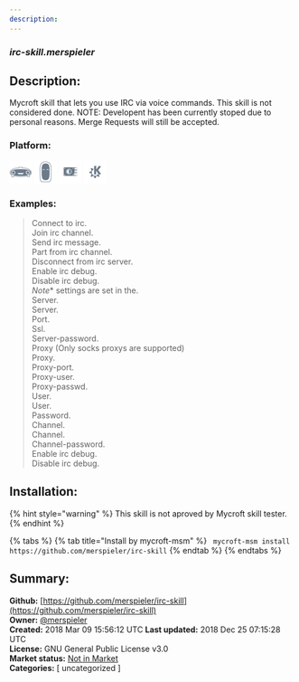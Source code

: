 ```yaml
---
description: 
---
```


### _irc-skill.merspieler_  
## Description:  
Mycroft skill that lets you use IRC via voice commands.
This skill is not considered done.
NOTE: Developent has been currently stoped due to personal reasons. Merge Requests will still be accepted.  
### Platform:  
 ![Mark I](../.gitbook/assets/mark-1-icon.png)  ![Mark II](../.gitbook/assets/mark-2-icon.png)  ![Picroft](../.gitbook/assets/picroft-icon.png)  ![plasmoid](../.gitbook/assets/kde.png)   
### Examples:  
> Connect to irc.  
> Join irc channel.  
> Send irc message.  
> Part from irc channel.  
> Disconnect from irc server.  
> Enable irc debug.  
> Disable irc debug.  
> *Note** settings are set in the.  
> Server.  
> Server.  
> Port.  
> Ssl.  
> Server-password.  
> Proxy (Only socks proxys are supported)  
> Proxy.  
> Proxy-port.  
> Proxy-user.  
> Proxy-passwd.  
> User.  
> User.  
> Password.  
> Channel.  
> Channel.  
> Channel-password.  
> Enable irc debug.  
> Disable irc debug.  
  
## Installation:  
{% hint style="warning" %}
This skill is not aproved by Mycroft skill tester.
{% endhint %}
    
{% tabs %}
{% tab title="Install by mycroft-msm" %}
``` mycroft-msm install https://github.com/merspieler/irc-skill```
{% endtab %}
  {% endtabs %}
    
## Summary:  
**Github:** [https://github.com/merspieler/irc-skill](https://github.com/merspieler/irc-skill)  
**Owner:** [@merspieler](https://github.com/merspieler)  
**Created:** 2018 Mar 09 15:56:12 UTC  **Last updated:** 2018 Dec 25 07:15:28 UTC  
**License:** GNU General Public License v3.0  
**Market status:** [Not in Market](https://market.mycroft.ai/skill/)  
**Categories:** [ uncategorized ]   
